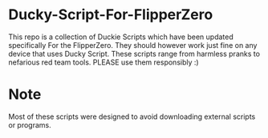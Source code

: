 # Ducky-Script-For-FlipperZero
This repo is a collection of Duckie Scripts which have been updated specifically For the FlipperZero. 
They should however work just fine on any device that uses Ducky Script.
These scripts range from harmless pranks to nefarious red team tools. PLEASE use them responsibly :)  

# Note
Most of these scripts were designed to avoid downloading external scripts or programs.
